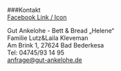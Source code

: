 ###Kontakt  
[Facebook Link / Icon](http://facebook.de)  
  
Gut Ankelohe - Bett & Bread „Helene“  
Familie Lutz&Laila Kleveman  
Am Brink 1, 27624 Bad Bederkesa  
Tel: 04745/93 14 95  
<anfrage@gut-ankelohe.de>  


